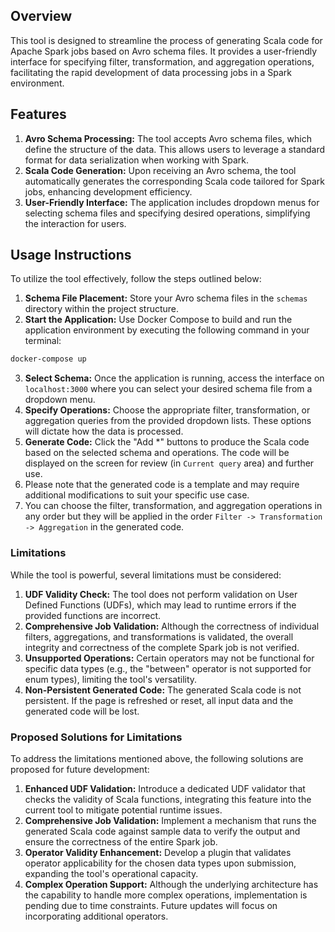 ## Overview 
This tool is designed to streamline the process of generating Scala code for Apache Spark jobs based on Avro schema files. It provides a user-friendly interface for specifying filter, transformation, and aggregation operations, facilitating the rapid development of data processing jobs in a Spark environment.


## Features
1. **Avro Schema Processing:** The tool accepts Avro schema files, which define the structure of the data. This allows users to leverage a standard format for data serialization when working with Spark.
2. **Scala Code Generation:** Upon receiving an Avro schema, the tool automatically generates the corresponding Scala code tailored for Spark jobs, enhancing development efficiency.
3. **User-Friendly Interface:** The application includes dropdown menus for selecting schema files and specifying desired operations, simplifying the interaction for users.

## Usage Instructions
To utilize the tool effectively, follow the steps outlined below:
1. **Schema File Placement:** Store your Avro schema files in the `schemas` directory within the project structure.
2. **Start the Application:** Use Docker Compose to build and run the application environment by executing the following command in your terminal:
```bash
docker-compose up
```
3. **Select Schema:** Once the application is running, access the interface on `localhost:3000` where you can select your desired schema file from a dropdown menu.
4. **Specify Operations:** Choose the appropriate filter, transformation, or aggregation queries from the provided dropdown lists. These options will dictate how the data is processed.
5. **Generate Code:** Click the "Add *" buttons to produce the Scala code based on the selected schema and operations. The code will be displayed on the screen for review (in `Current query` area) and further use.
6. Please note that the generated code is a template and may require additional modifications to suit your specific use case.
7. You can choose the filter, transformation, and aggregation operations in any order but they will be applied in the order `Filter -> Transformation -> Aggregation` in the generated code.

### Limitations
While the tool is powerful, several limitations must be considered:
1. **UDF Validity Check:** The tool does not perform validation on User Defined Functions (UDFs), which may lead to runtime errors if the provided functions are incorrect.
2. **Comprehensive Job Validation:** Although the correctness of individual filters, aggregations, and transformations is validated, the overall integrity and correctness of the complete Spark job is not verified.
3. **Unsupported Operations:** Certain operators may not be functional for specific data types (e.g., the "between" operator is not supported for enum types), limiting the tool's versatility.
4. **Non-Persistent Generated Code:** The generated Scala code is not persistent. If the page is refreshed or reset, all input data and the generated code will be lost.

### Proposed Solutions for Limitations
To address the limitations mentioned above, the following solutions are proposed for future development:
1. **Enhanced UDF Validation:** Introduce a dedicated UDF validator that checks the validity of Scala functions, integrating this feature into the current tool to mitigate potential runtime issues.
2. **Comprehensive Job Validation:** Implement a mechanism that runs the generated Scala code against sample data to verify the output and ensure the correctness of the entire Spark job.
3. **Operator Validity Enhancement:** Develop a plugin that validates operator applicability for the chosen data types upon submission, expanding the tool's operational capacity.
4. **Complex Operation Support:** Although the underlying architecture has the capability to handle more complex operations, implementation is pending due to time constraints. Future updates will focus on incorporating additional operators.


